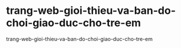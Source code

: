 # trang-web-gioi-thieu-va-ban-do-choi-giao-duc-cho-tre-em
trang-web-gioi-thieu-va-ban-do-choi-giao-duc-cho-tre-em
